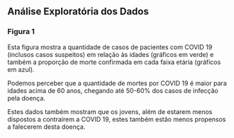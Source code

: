 ## Análise Exploratória dos Dados

### Figura 1
Esta figura mostra a quantidade de casos de pacientes com COVID 19 (inclusos casos suspeitos) 
em relação às idades (gráficos em verde) e também a proporção de morte confirmada em cada faixa 
etária (gráficos em azul).

Podemos perceber que a quantidade de mortes por COVID 19 é maior para idades acima de 60 anos, 
chegando até 50-60% dos casos de infecção pela doença.

Estes dados também mostram que os jovens, além de estarem menos dispostos a contraírem a COVID 19, 
estes também estão menos propensos a falecerem desta doença.
